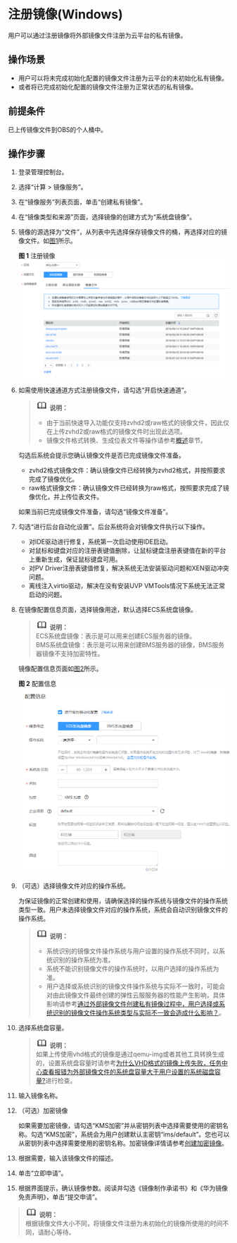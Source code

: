 # 注册镜像\(Windows\)<a name="ZH-CN_TOPIC_0030713184"></a>

用户可以通过注册镜像将外部镜像文件注册为云平台的私有镜像。

## 操作场景<a name="section717820315503"></a>

-   用户可以将未完成初始化配置的镜像文件注册为云平台的未初始化私有镜像。
-   或者将已完成初始化配置的镜像文件注册为正常状态的私有镜像。

## 前提条件<a name="zh-cn_topic_0029124566_sbb966f457d6b4d2c94d2b65651f890d4"></a>

已上传镜像文件到OBS的个人桶中。

## 操作步骤<a name="section1753510552356"></a>

1.  登录管理控制台。
2.  选择“计算 \> 镜像服务”。
3.  在“镜像服务”列表页面，单击“创建私有镜像”。
4.  在“镜像类型和来源”页面，选择镜像的创建方式为“系统盘镜像”。
5.  镜像的源选择为“文件”，从列表中先选择保存镜像文件的桶，再选择对应的镜像文件。如[图1](#fig768912524450)所示。 

    **图 1**  注册镜像<a name="fig768912524450"></a>  
    ![](figures/注册镜像.png "注册镜像")

6.  如需使用快速通道方式注册镜像文件，请勾选“开启快速通道”。

    >![](public_sys-resources/icon-note.gif) **说明：**   
    >-   由于当前快速导入功能仅支持zvhd2或raw格式的镜像文件，因此仅在上传zvhd2或raw格式的镜像文件时出现此选项。  
    >-   镜像文件格式转换、生成位表文件等操作请参考[概述](概述-快速导入.md)章节。  

    勾选后系统会提示您确认镜像文件是否已完成镜像文件准备。

    -   zvhd2格式镜像文件：确认镜像文件已经转换为zvhd2格式，并按照要求完成了镜像优化。
    -   raw格式镜像文件：确认镜像文件已经转换为raw格式，按照要求完成了镜像优化，并上传位表文件。

    如果当前已完成镜像文件准备，请勾选“镜像文件准备”。

7.  勾选“进行后台自动化设置”。后台系统将会对镜像文件执行以下操作。
    -   对IDE驱动进行修复，系统第一次启动使用IDE启动。
    -   对鼠标和键盘对应的注册表键值删除，让鼠标键盘注册表键值在新的平台上重新生成，保证鼠标键盘可用。
    -   对PV Driver注册表键值修复，解决系统无法安装驱动问题和XEN驱动冲突问题。
    -   离线注入virtio驱动，解决在没有安装UVP VMTools情况下系统无法正常启动的问题。

8.  在镜像配置信息页面，选择镜像用途，默认选择ECS系统盘镜像。

    >![](public_sys-resources/icon-note.gif) **说明：**   
    >ECS系统盘镜像：表示是可以用来创建ECS服务器的镜像。  
    >BMS系统盘镜像：表示是可以用来创建BMS服务器的镜像，BMS服务器镜像不支持加密特性。  

    镜像配置信息页面如[图2](#fig11476518141517)所示。 

    **图 2**  配置信息<a name="fig11476518141517"></a>  
    ![](figures/配置信息.png "配置信息")

9.  （可选）选择镜像文件对应的操作系统。

    为保证镜像的正常创建和使用，请确保选择的操作系统与镜像文件的操作系统类型一致。用户未选择镜像文件对应的操作系统，系统会自动识别镜像文件的操作系统。

    >![](public_sys-resources/icon-note.gif) **说明：**   
    >-   系统识别的镜像文件操作系统与用户设置的操作系统不同时，以系统识别的操作系统为准。  
    >-   系统不能识别镜像文件的操作系统时，以用户选择的操作系统为准。  
    >-   用户选择或系统识别的镜像文件操作系统与实际不一致时，可能会对由此镜像文件最终创建的弹性云服服务器的性能产生影响，具体影响请参考[通过外部镜像文件创建私有镜像过程中，用户选择或系统识别的镜像文件操作系统类型与实际不一致会造成什么影响？](https://support.huaweicloud.com/ims_faq/ims_faq_0023.html)。  

10. 选择系统盘容量。

    >![](public_sys-resources/icon-note.gif) **说明：**   
    >如果上传使用vhd格式的镜像是通过qemu-img或者其他工具转换生成的，设置系统盘容量时请参考[为什么VHD格式的镜像上传失败，任务中心查看报错为外部镜像文件的系统盘容量大于用户设置的系统磁盘容量?](https://support.huaweicloud.com/ims_faq/zh-cn_topic_0058841396.html)进行检查。  

11. 输入镜像名称。
12. （可选）加密镜像

    如果需要加密镜像，请勾选“KMS加密”并从密钥列表中选择需要使用的密钥名称。勾选“KMS加密”，系统会为用户创建默认主密钥“ims/default”。您也可以从密钥列表中选择需要使用的密钥名称。加密镜像详情请参考[创建加密镜像](创建加密镜像.md)。

13. 根据需要，输入该镜像文件的描述。
14. 单击“立即申请”。
15. 根据界面提示，确认镜像参数。阅读并勾选《镜像制作承诺书》和《华为镜像免责声明》，单击“提交申请”。

>![](public_sys-resources/icon-note.gif) **说明：**   
>根据镜像文件大小不同，将镜像文件注册为未初始化的镜像所使用的时间不同，请耐心等待。  

